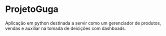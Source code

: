 # ProjetoGuga
Aplicação em python destinada a servir como um gerenciador de produtos, vendas e auxiliar na tomada de deicições com dashboads.
